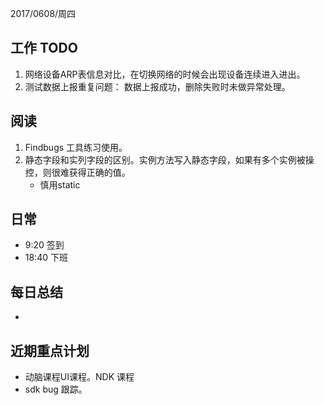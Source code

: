 2017/0608/周四

工作 TODO
---
1. 网络设备ARP表信息对比，在切换网络的时候会出现设备连续进入进出。
2. 测试数据上报重复问题： 数据上报成功，删除失败时未做异常处理。


阅读
----
1. Findbugs 工具练习使用。
2. 静态字段和实列字段的区别。实例方法写入静态字段，如果有多个实例被操控，则很难获得正确的值。
   - 慎用static

日常
----
- 9:20 签到
- 18:40 下班



每日总结
--------
- 
  
近期重点计划
-----------
- 动脑课程UI课程。NDK 课程
- sdk bug 跟踪。
